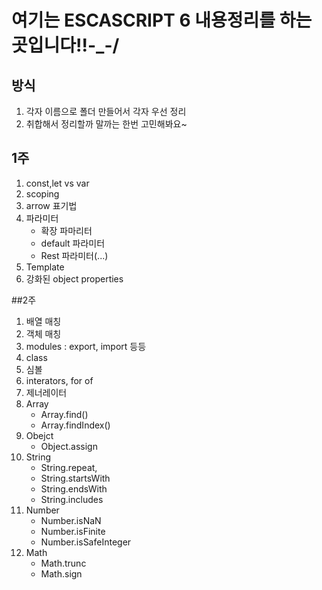 # 여기는 ESCASCRIPT 6 내용정리를 하는 곳입니다!!-_-/

## 방식

1. 각자 이름으로 폴더 만들어서 각자 우선 정리
2. 취합해서 정리할까 말까는 한번 고민해봐요~

## 1주
1. const,let vs var
2. scoping
3. arrow 표기법
4. 파라미터
	- 확장 파마리터
	- default 파라미터
	- Rest 파라미터(...)
5. Template
6. 강화된 object properties

##2주
1. 배열 매칭
2. 객체 매칭
3. modules : export, import 등등
4. class
5. 심볼
6. interators, for of
7. 제너레이터
8. Array
	- Array.find()
	- Array.findIndex()
9. Obejct
	- Object.assign
10. String
    - String.repeat,
    - String.startsWith
    - String.endsWith
    - String.includes
11. Number
    - Number.isNaN
    - Number.isFinite
    - Number.isSafeInteger
12. Math
    - Math.trunc
    - Math.sign
